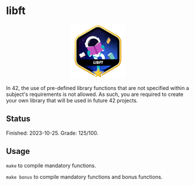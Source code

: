 # libft

<p align="center">
  <img src="https://github.com/exellaz/libft/blob/master/libft_badge.png" />
</p>

In 42, the use of pre-defined library functions that are not specified within a subject's requirements is not allowed. As such, you are required to create your own library that will be used in future 42 projects.

## Status
Finished: 2023-10-25. Grade: 125/100.

## Usage
``make`` to compile mandatory functions.

``make bonus`` to compile mandatory functions and bonus functions.
